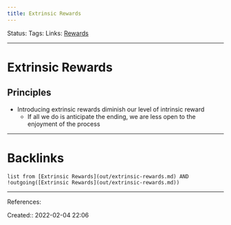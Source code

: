 ```yaml
---
title: Extrinsic Rewards
---
```

Status: 
Tags: 
Links: [Rewards](None)
___
# Extrinsic Rewards
## Principles
- Introducing extrinsic rewards diminish our level of intrinsic reward
	- If all we do is anticipate the ending, we are less open to the enjoyment of the process
___
# Backlinks
```dataview
list from [Extrinsic Rewards](out/extrinsic-rewards.md) AND !outgoing([Extrinsic Rewards](out/extrinsic-rewards.md))
```
___
References:

Created:: 2022-02-04 22:06
